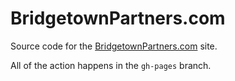BridgetownPartners.com
===

Source code for the [BridgetownPartners.com](http://bridgetownpartners.com) site.

All of the action happens in the `gh-pages` branch.
